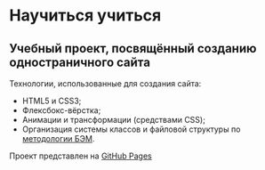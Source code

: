 # Научиться учиться

## Учебный проект, посвящённый созданию одностраничного сайта

Технологии, использованные для создания сайта:
* HTML5 и CSS3;
* Флексбокс-вёрстка;
* Анимации и трансформации (средствами CSS);
* Организация системы классов и файловой структуры по [методологии БЭМ](https://ru.bem.info/methodology/quick-start/).

Проект представлен на [GitHub Pages](https://ev-cherkovskiy.github.io/how-to-learn/)
